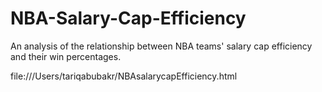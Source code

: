 # NBA-Salary-Cap-Efficiency
An analysis of the relationship between NBA teams' salary cap efficiency and their win percentages.

file:///Users/tariqabubakr/NBAsalarycapEfficiency.html 
